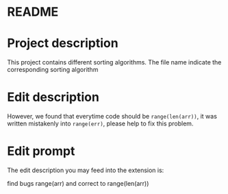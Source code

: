 # README

# Project description
This project contains different sorting algorithms. The file name indicate the corresponding sorting algorithm

# Edit description
However, we found that everytime code should be `range(len(arr))`, it was written mistakenly into `range(err)`, please help to fix this problem.

# Edit prompt
The edit description you may feed into the extension is:

find bugs range(arr) and correct to range(len(arr))